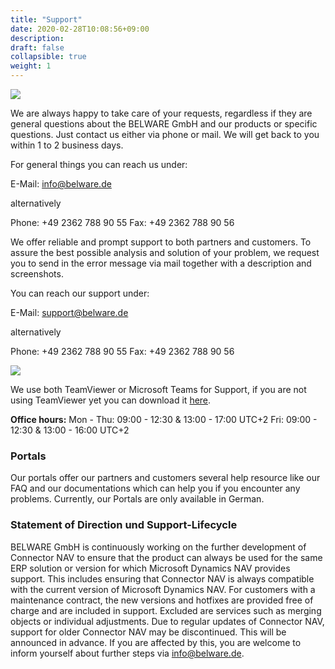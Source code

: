 ```yaml
---
title: "Support"
date: 2020-02-28T10:08:56+09:00
description: 
draft: false
collapsible: true
weight: 1
---
```

![](images/Support/Service_Kontakt_EN.jpg)

We are always happy to take care of your requests, regardless if they are general questions about the BELWARE GmbH and our products or specific questions. Just contact us either via phone or mail. We will get back to you within 1 to 2 business days.

For general things you can reach us under:

E-Mail: info@belware.de

alternatively

Phone: +49 2362 788 90 55
Fax: +49 2362 788 90 56

We offer reliable and prompt support to both partners and customers. To assure the best possible analysis and solution of your problem, we request you to send in the error message via mail together with a description and screenshots.

You can reach our support under:

E-Mail: support@belware.de

alternatively

Phone: +49 2362 788 90 55
Fax: +49 2362 788 90 56

![](images/Support/TeamviewerTeams.PNG)

We use both TeamViewer or Microsoft Teams for Support, if you are not using TeamViewer yet you can download it [here](https://get.teamviewer.com/belware).

**Office hours:**
Mon - Thu: 09:00 - 12:30 & 13:00 - 17:00 UTC+2
Fri: 09:00 - 12:30 & 13:00 - 16:00 UTC+2

### Portals

Our portals offer our partners and customers several help resource like our FAQ and our documentations which can help you if you encounter any problems. Currently, our Portals are only available in German.

### Statement of Direction und Support-Lifecycle

BELWARE GmbH is continuously working on the further development of Connector NAV to ensure that the product can always be used for the same ERP solution or version for which Microsoft Dynamics NAV provides support. This includes ensuring that Connector NAV is always compatible with the current version of Microsoft Dynamics NAV. For customers with a maintenance contract, the new versions and hotfixes are provided free of charge and are included in support. Excluded are services such as merging objects or individual adjustments. Due to regular updates of Connector NAV, support for older Connector NAV may be discontinued. This will be announced in advance. If you are affected by this, you are welcome to inform yourself about further steps via info@belware.de.